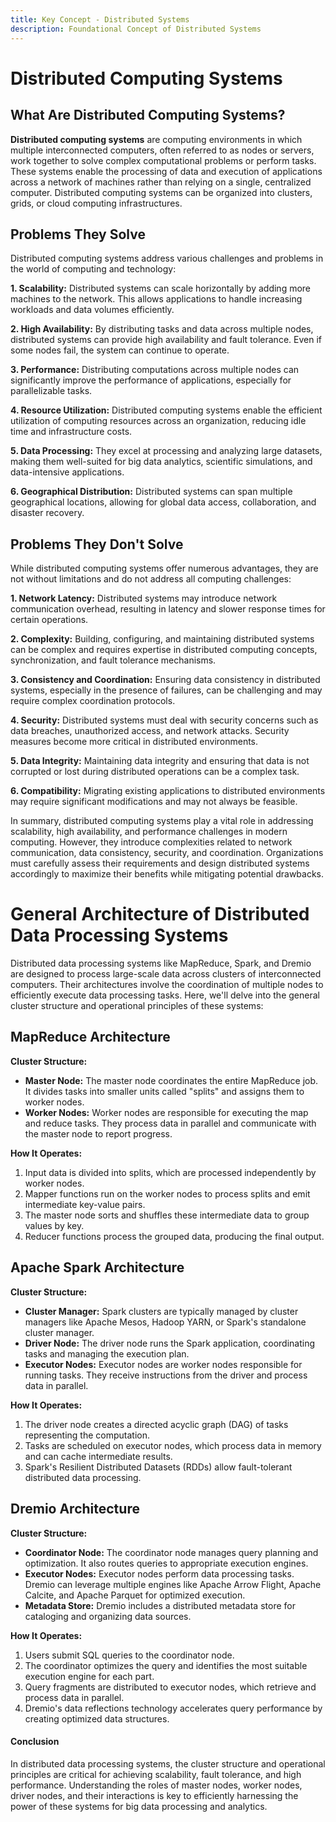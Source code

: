 ```yaml
---
title: Key Concept - Distributed Systems
description: Foundational Concept of Distributed Systems
---
```


# Distributed Computing Systems

## What Are Distributed Computing Systems?

**Distributed computing systems** are computing environments in which multiple interconnected computers, often referred to as nodes or servers, work together to solve complex computational problems or perform tasks. These systems enable the processing of data and execution of applications across a network of machines rather than relying on a single, centralized computer. Distributed computing systems can be organized into clusters, grids, or cloud computing infrastructures.

## Problems They Solve

Distributed computing systems address various challenges and problems in the world of computing and technology:

**1. Scalability:** Distributed systems can scale horizontally by adding more machines to the network. This allows applications to handle increasing workloads and data volumes efficiently.

**2. High Availability:** By distributing tasks and data across multiple nodes, distributed systems can provide high availability and fault tolerance. Even if some nodes fail, the system can continue to operate.

**3. Performance:** Distributing computations across multiple nodes can significantly improve the performance of applications, especially for parallelizable tasks.

**4. Resource Utilization:** Distributed computing systems enable the efficient utilization of computing resources across an organization, reducing idle time and infrastructure costs.

**5. Data Processing:** They excel at processing and analyzing large datasets, making them well-suited for big data analytics, scientific simulations, and data-intensive applications.

**6. Geographical Distribution:** Distributed systems can span multiple geographical locations, allowing for global data access, collaboration, and disaster recovery.

## Problems They Don't Solve

While distributed computing systems offer numerous advantages, they are not without limitations and do not address all computing challenges:

**1. Network Latency:** Distributed systems may introduce network communication overhead, resulting in latency and slower response times for certain operations.

**2. Complexity:** Building, configuring, and maintaining distributed systems can be complex and requires expertise in distributed computing concepts, synchronization, and fault tolerance mechanisms.

**3. Consistency and Coordination:** Ensuring data consistency in distributed systems, especially in the presence of failures, can be challenging and may require complex coordination protocols.

**4. Security:** Distributed systems must deal with security concerns such as data breaches, unauthorized access, and network attacks. Security measures become more critical in distributed environments.

**5. Data Integrity:** Maintaining data integrity and ensuring that data is not corrupted or lost during distributed operations can be a complex task.

**6. Compatibility:** Migrating existing applications to distributed environments may require significant modifications and may not always be feasible.

In summary, distributed computing systems play a vital role in addressing scalability, high availability, and performance challenges in modern computing. However, they introduce complexities related to network communication, data consistency, security, and coordination. Organizations must carefully assess their requirements and design distributed systems accordingly to maximize their benefits while mitigating potential drawbacks.

# General Architecture of Distributed Data Processing Systems

Distributed data processing systems like MapReduce, Spark, and Dremio are designed to process large-scale data across clusters of interconnected computers. Their architectures involve the coordination of multiple nodes to efficiently execute data processing tasks. Here, we'll delve into the general cluster structure and operational principles of these systems:

## MapReduce Architecture

**Cluster Structure:**
- **Master Node:** The master node coordinates the entire MapReduce job. It divides tasks into smaller units called "splits" and assigns them to worker nodes.
- **Worker Nodes:** Worker nodes are responsible for executing the map and reduce tasks. They process data in parallel and communicate with the master node to report progress.

**How It Operates:**
1. Input data is divided into splits, which are processed independently by worker nodes.
2. Mapper functions run on the worker nodes to process splits and emit intermediate key-value pairs.
3. The master node sorts and shuffles these intermediate data to group values by key.
4. Reducer functions process the grouped data, producing the final output.

## Apache Spark Architecture

**Cluster Structure:**
- **Cluster Manager:** Spark clusters are typically managed by cluster managers like Apache Mesos, Hadoop YARN, or Spark's standalone cluster manager.
- **Driver Node:** The driver node runs the Spark application, coordinating tasks and managing the execution plan.
- **Executor Nodes:** Executor nodes are worker nodes responsible for running tasks. They receive instructions from the driver and process data in parallel.

**How It Operates:**
1. The driver node creates a directed acyclic graph (DAG) of tasks representing the computation.
2. Tasks are scheduled on executor nodes, which process data in memory and can cache intermediate results.
3. Spark's Resilient Distributed Datasets (RDDs) allow fault-tolerant distributed data processing.

## Dremio Architecture

**Cluster Structure:**
- **Coordinator Node:** The coordinator node manages query planning and optimization. It also routes queries to appropriate execution engines.
- **Executor Nodes:** Executor nodes perform data processing tasks. Dremio can leverage multiple engines like Apache Arrow Flight, Apache Calcite, and Apache Parquet for optimized execution.
- **Metadata Store:** Dremio includes a distributed metadata store for cataloging and organizing data sources.

**How It Operates:**
1. Users submit SQL queries to the coordinator node.
2. The coordinator optimizes the query and identifies the most suitable execution engine for each part.
3. Query fragments are distributed to executor nodes, which retrieve and process data in parallel.
4. Dremio's data reflections technology accelerates query performance by creating optimized data structures.

#### Conclusion

In distributed data processing systems, the cluster structure and operational principles are critical for achieving scalability, fault tolerance, and high performance. Understanding the roles of master nodes, worker nodes, driver nodes, and their interactions is key to efficiently harnessing the power of these systems for big data processing and analytics.

